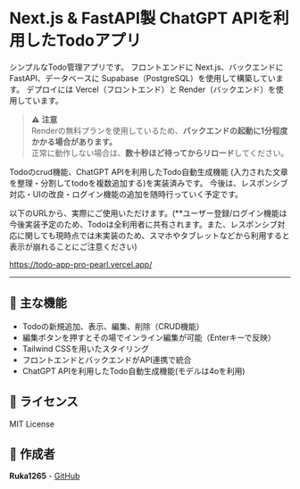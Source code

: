 # Next.js & FastAPI製 ChatGPT APIを利用したTodoアプリ

シンプルなTodo管理アプリです。 
フロントエンドに Next.js、バックエンドに FastAPI、データベースに Supabase（PostgreSQL）を使用して構築しています。
デプロイには Vercel（フロントエンド）と Render（バックエンド）を使用しています。
> ⚠️ **注意**  
> Renderの無料プランを使用しているため、**バックエンドの起動に1分程度かかる場合があります。**  
> 正常に動作しない場合は、**数十秒ほど待ってからリロード**してください。

Todoのcrud機能、ChatGPT APIを利用したTodo自動生成機能 (入力された文章を整理・分割してtodoを複数追加する)を実装済みです。
今後は、レスポンシブ対応・UIの改良・ログイン機能の追加を随時行っていく予定です。

以下のURLから、実際にご使用いただけます。(**ユーザー登録/ログイン機能は今後実装予定のため、Todoは全利用者に共有されます。また、レスポンシブ対応に関しても現時点では未実装のため、スマホやタブレットなどから利用すると表示が崩れることにご注意ください)

https://todo-app-pro-pearl.vercel.app/

---

## 🔧 主な機能

- Todoの新規追加、表示、編集、削除（CRUD機能）
- 編集ボタンを押すとその場でインライン編集が可能（Enterキーで反映）
- Tailwind CSSを用いたスタイリング
- フロントエンドとバックエンドがAPI連携で統合
- ChatGPT APIを利用したTodo自動生成機能(モデルは4oを利用)

## 📝 ライセンス

MIT License

## 👤 作成者

**Ruka1265** - [GitHub](https://github.com/Ruka1265)
